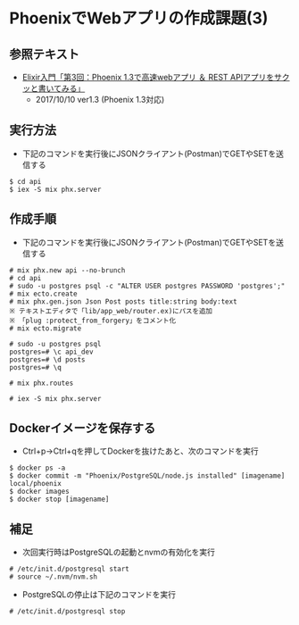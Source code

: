 # PhoenixでWebアプリの作成課題(3)

## 参照テキスト

- [Elixir入門「第3回：Phoenix 1.3で高速webアプリ ＆ REST APIアプリをサクッと書いてみる」](
  https://www.slideshare.net/piacere_ex/elixir3phoenix-13web-rest-api-81099953)
  - 2017/10/10 ver1.3 (Phoenix 1.3対応)

## 実行方法

- 下記のコマンドを実行後にJSONクライアント(Postman)でGETやSETを送信する
```
$ cd api
$ iex -S mix phx.server
```

## 作成手順

- 下記のコマンドを実行後にJSONクライアント(Postman)でGETやSETを送信する
```
# mix phx.new api --no-brunch
# cd api
# sudo -u postgres psql -c "ALTER USER postgres PASSWORD 'postgres';"
# mix ecto.create
# mix phx.gen.json Json Post posts title:string body:text
※ テキストエディタで「lib/app_web/router.ex)にパスを追加
※ 「plug :protect_from_forgery」をコメント化
# mix ecto.migrate

# sudo -u postgres psql
postgres=# \c api_dev
postgres=# \d posts
postgres=# \q

# mix phx.routes

# iex -S mix phx.server
```

## Dockerイメージを保存する

- Ctrl+p→Ctrl+qを押してDockerを抜けたあと、次のコマンドを実行
```
$ docker ps -a
$ docker commit -m "Phoenix/PostgreSQL/node.js installed" [imagename] local/phoenix
$ docker images
$ docker stop [imagename]
```

## 補足

- 次回実行時はPostgreSQLの起動とnvmの有効化を実行
```
# /etc/init.d/postgresql start
# source ~/.nvm/nvm.sh
```
- PostgreSQLの停止は下記のコマンドを実行
```
# /etc/init.d/postgresql stop
```
